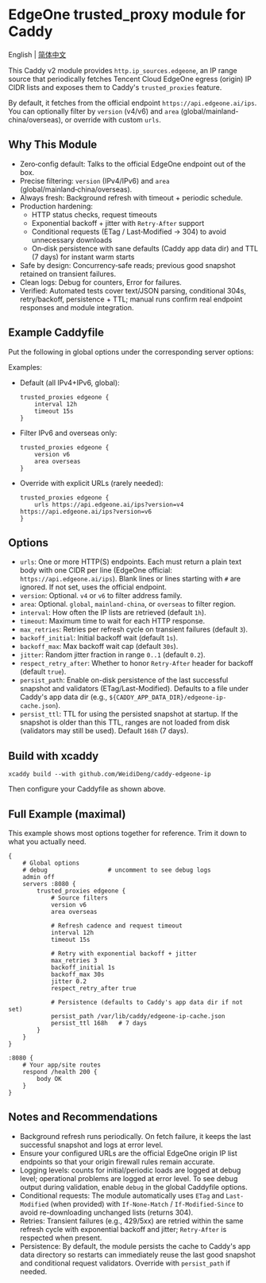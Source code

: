 # EdgeOne trusted_proxy module for Caddy

English | [简体中文](README.zh-CN.md)

This Caddy v2 module provides `http.ip_sources.edgeone`, an IP range source that periodically fetches Tencent Cloud EdgeOne egress (origin) IP CIDR lists and exposes them to Caddy's `trusted_proxies` feature.

By default, it fetches from the official endpoint `https://api.edgeone.ai/ips`. You can optionally filter by `version` (v4/v6) and `area` (global/mainland-china/overseas), or override with custom `urls`.

## Why This Module

- Zero‑config default: Talks to the official EdgeOne endpoint out of the box.
- Precise filtering: `version` (IPv4/IPv6) and `area` (global/mainland‑china/overseas).
- Always fresh: Background refresh with timeout + periodic schedule.
- Production hardening:
  - HTTP status checks, request timeouts
  - Exponential backoff + jitter with `Retry-After` support
  - Conditional requests (ETag / Last‑Modified → 304) to avoid unnecessary downloads
  - On‑disk persistence with sane defaults (Caddy app data dir) and TTL (7 days) for instant warm starts
- Safe by design: Concurrency‑safe reads; previous good snapshot retained on transient failures.
- Clean logs: Debug for counters, Error for failures.
- Verified: Automated tests cover text/JSON parsing, conditional 304s, retry/backoff, persistence + TTL; manual runs confirm real endpoint responses and module integration.

## Example Caddyfile

Put the following in global options under the corresponding server options:

Examples:

- Default (all IPv4+IPv6, global):
  ```
  trusted_proxies edgeone {
      interval 12h
      timeout 15s
  }
  ```

- Filter IPv6 and overseas only:
  ```
  trusted_proxies edgeone {
      version v6
      area overseas
  }
  ```

- Override with explicit URLs (rarely needed):
  ```
  trusted_proxies edgeone {
      urls https://api.edgeone.ai/ips?version=v4 https://api.edgeone.ai/ips?version=v6
  }
  ```

## Options

- `urls`: One or more HTTP(S) endpoints. Each must return a plain text body with one CIDR per line (EdgeOne official: `https://api.edgeone.ai/ips`). Blank lines or lines starting with `#` are ignored. If not set, uses the official endpoint.
- `version`: Optional. `v4` or `v6` to filter address family.
- `area`: Optional. `global`, `mainland-china`, or `overseas` to filter region.
- `interval`: How often the IP lists are retrieved (default `1h`).
- `timeout`: Maximum time to wait for each HTTP response.
- `max_retries`: Retries per refresh cycle on transient failures (default `3`).
- `backoff_initial`: Initial backoff wait (default `1s`).
- `backoff_max`: Max backoff wait cap (default `30s`).
- `jitter`: Random jitter fraction in range `0..1` (default `0.2`).
- `respect_retry_after`: Whether to honor `Retry-After` header for backoff (default `true`).
- `persist_path`: Enable on-disk persistence of the last successful snapshot and validators (ETag/Last-Modified). Defaults to a file under Caddy's app data dir (e.g., `${CADDY_APP_DATA_DIR}/edgeone-ip-cache.json`).
- `persist_ttl`: TTL for using the persisted snapshot at startup. If the snapshot is older than this TTL, ranges are not loaded from disk (validators may still be used). Default `168h` (7 days).

## Build with xcaddy

```
xcaddy build --with github.com/WeidiDeng/caddy-edgeone-ip
```

Then configure your Caddyfile as shown above.

## Full Example (maximal)

This example shows most options together for reference. Trim it down to what you actually need.

```
{
    # Global options
    # debug                 # uncomment to see debug logs
    admin off
    servers :8080 {
        trusted_proxies edgeone {
            # Source filters
            version v6
            area overseas

            # Refresh cadence and request timeout
            interval 12h
            timeout 15s

            # Retry with exponential backoff + jitter
            max_retries 3
            backoff_initial 1s
            backoff_max 30s
            jitter 0.2
            respect_retry_after true

            # Persistence (defaults to Caddy's app data dir if not set)
            persist_path /var/lib/caddy/edgeone-ip-cache.json
            persist_ttl 168h   # 7 days
        }
    }
}

:8080 {
    # Your app/site routes
    respond /health 200 {
        body OK
    }
}
```

## Notes and Recommendations

- Background refresh runs periodically. On fetch failure, it keeps the last successful snapshot and logs at error level.
- Ensure your configured URLs are the official EdgeOne origin IP list endpoints so that your origin firewall rules remain accurate.
- Logging levels: counts for initial/periodic loads are logged at debug level; operational problems are logged at error level. To see debug output during validation, enable `debug` in the global Caddyfile options.
- Conditional requests: The module automatically uses `ETag` and `Last-Modified` (when provided) with `If-None-Match` / `If-Modified-Since` to avoid re-downloading unchanged lists (returns 304).
- Retries: Transient failures (e.g., 429/5xx) are retried within the same refresh cycle with exponential backoff and jitter; `Retry-After` is respected when present.
- Persistence: By default, the module persists the cache to Caddy's app data directory so restarts can immediately reuse the last good snapshot and conditional request validators. Override with `persist_path` if needed.
